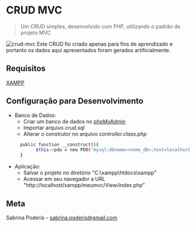 # CRUD MVC
> Um CRUD simples, desenvolvido com PHP, utilizando o padrão de projeto MVC

![crud-mvc](https://user-images.githubusercontent.com/54513989/87372080-139e6700-c55d-11ea-87e8-e9b02eeecbd2.png)
Este CRUD foi criado apenas para fins de aprendizado e portanto os dados aqui apresentados foram gerados artificialmente.


## Requisitos
[XAMPP](https://www.apachefriends.org/pt_br/index.html)

## Configuração para Desenvolvimento

* Banco de Dados:
  * Criar um banco de dados no [phpMyAdmin](http://localhost/phpmyadmin/)
  * Importar arquivo *crud.sql*
  * Alterar o construtor no arquivo *controller.class.php*
  ```sh
    public function __construct(){
          $this->pdo = new PDO("mysql:dbname=<nome_db>;host=localhost", "root", "");        
    }
  ```
* Aplicação:
  * Salvar o projeto no diretório "C:\xampp\htdocs\xampp"
  * Acessar em seu navegador a URL "http://localhost/xampp/meumvc/View/index.php"


## Meta

Sabrina Poderis – sabrina.poderis@gmail.com
